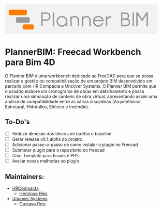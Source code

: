 ![PlannerBim](planner_bim_logo.jpg)

# PlannerBIM: Freecad Workbench para Bim 4D

O Planner BIM é uma workbench dedicado ao FreeCAD para que se possa realizar a gestão ou compatibilização de um projeto BIM desenvolvido em parceria com HR Compacta e Uncover Systems. O Planner BIM permite que o usuário elabore um cronograma de obras em detalhamento e possa realizar uma simulação de canteiro de obra virtual, apresentando assim uma análise de compatibilidade entre as várias disciplinas (Arquitetônico, Estrutural, Hidráulico, Elétrico e Incêndio).

## To-Do's
- [ ] Reduzir dimesão dos blocos de tarefas e baseline
- [ ] Gerar release v0.1_alpha do projeto
- [ ] Adicionar passo-a-passo de como instalar o plugin no Freecad
- [ ] Submeter plugin para o repositorio do freecad
- [ ] Criar Template para Issues e PR's
- [ ] Avaliar novas melhorias no plugin

## Maintainers:
- [HRCompacta](https://hrcompacta.com/)
    - [Henrique Reis](https://www.linkedin.com/in/pedrohrl/)
- [Uncover Systems](https://github.com/Uncover-Systems)
    - [Gustavo Reis](https://github.com/GutoReis)
